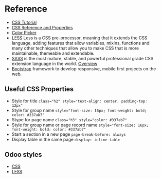 # Reference

* [CSS Tutorial](https://www.w3schools.com/css/default.asp)
* [CSS Reference and Properties](https://www.w3schools.com/cssref/)
* [Color Picker](https://www.w3schools.com/colors/colors_picker.asp)
* [LESS](http://lesscss.org/) Less is a CSS pre-processor, meaning that it extends the CSS language, adding features that allow variables, mixins, functions and many other techniques that allow you to make CSS that is more maintainable, themeable and extendable.
* [SASS](http://sass-lang.com/) is the most mature, stable, and powerful professional grade CSS extension language in the world. [Overview](http://bloopark.de/en_US/blog/the-bloopark-times-english-2/post/making-the-best-out-of-your-sass-12#blog_content)
* [Bootstrap](https://getbootstrap.com/docs/3.3/) framework to develop responsive, mobile first projects on the web.

## Useful CSS Properties

* Style for title `class="h2" style="text-align: center; padding-top: 12px"`
* Style for group name `style="font-size: 16px; font-weight: bold; color: #337ab7"`
* Stype for page name `class="h3" style="color: #337ab7"`
* Style for group name or page record name `style="font-size: 16px; font-weight: bold; color: #337ab7"`
* Start a section in a new page `page-break-before: always`
* Display table in the same page `display: inline-table`

## Odoo styles

* [CSS](https://github.com/odoo/odoo/tree/fc2e80cb4bcc450762c7ac5cb82a3e2d88062b38/odoo/addons/base/static/src/css)
* [LESS](https://github.com/odoo/odoo/blob/a1224f5ca94c2e350820f2ea1343cacbf10c5957/addons/web/static/src/less/form_view_layout.less)


